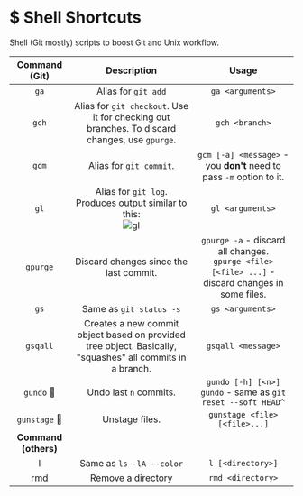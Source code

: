 # $ Shell Shortcuts
Shell (Git mostly) scripts to boost Git and Unix workflow.

Command (Git) | Description | Usage
:--------:|:-------------:|:------:
`ga` | Alias for `git add` | `ga <arguments>`
`gch` | Alias for `git checkout`. Use it for checking out branches. To discard changes, use `gpurge`. | `gch <branch>`
`gcm` | Alias for `git commit`. | `gcm [-a] <message>` - you **don't** need to pass `-m` option to it.
`gl` | Alias for `git log`. Produces output similar to this:<br>![gl](https://user-images.githubusercontent.com/22446806/32938930-303dc4fc-cbc1-11e7-9311-c2f97496a1bb.png) | `gl <arguments>`
`gpurge` | Discard changes since the last commit. | `gpurge -a` - discard all changes.<br> `gpurge <file> [<file> ...]` - discard changes in some files.
`gs` | Same as `git status -s` | `gs <arguments>`
`gsqall` | Creates a new commit object based on provided tree object. Basically, "squashes" all commits in a branch. | `gsqall <message>`
`gundo` :gun:| Undo last `n` commits. | `gundo [-h] [<n>]`<br>`gundo` - same as `git reset --soft HEAD^`
`gunstage` :gun:| Unstage files. | `gunstage <file> [<file>...]`
**Command (others)** |
l | Same as `ls -lA --color` | `l [<directory>]`
rmd | Remove a directory | `rmd <directory>`
